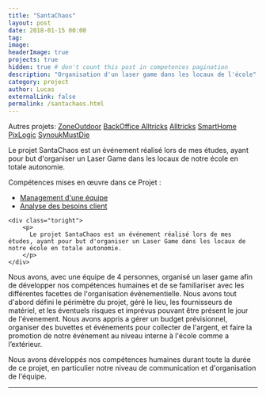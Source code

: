 ```yaml
---
title: "SantaChaos"
layout: post
date: 2018-01-15 00:00
tag:
image:
headerImage: true
projects: true
hidden: true # don't count this post in competences pagination
description: "Organisation d'un laser game dans les locaux de l'école"
category: project
author: Lucas
externalLink: false
permalink: /santachaos.html
---
```


Autres projets: [ZoneOutdoor]({{site.url}}/myportfolio/zone-outdoor.html)
[BackOffice Alltricks]({{site.url}}/myportfolio/alltricks-backoffice.html)
[Alltricks]({{site.url}}/myportfolio/alltricks.html)
[SmartHome]({{site.url}}/myportfolio/smarthome.html)
[PixLogic]({{site.url}}/myportfolio/PixLogic.html)
[SynoukMustDie]({{site.url}}/myportfolio/synoukmustdie.html)

Le projet SantaChaos est un événement réalisé lors de mes études, ayant pour but d'organiser un Laser Game dans les locaux de notre école en totale autonomie.

Compétences mises en œuvre dans ce Projet :

- [Management d'une équipe]({{site.url}}/myportfolio/team)
- [Analyse des besoins client]({{site.url}}/myportfolio/analyse-besoin)


<div class="side-by-side">

    <div class="toright">
        <p>
          Le projet SantaChaos est un événement réalisé lors de mes études, ayant pour but d'organiser un Laser Game dans les locaux de notre école en totale autonomie.
        </p>
    </div>
</div>

Nous avons, avec une équipe de 4 personnes, organisé un laser game afin de développer nos compétences humaines et de se familiariser avec les différentes facettes de l'organisation événementielle.
Nous avons tout d'abord défini le périmètre du projet, géré le lieu, les fournisseurs de matériel, et les éventuels risques et imprévus pouvant être présent le jour de l'évenement.
Nous avons appris a gérer un budget prévisionnel, organiser des buvettes et événements pour collecter de l'argent, et faire la promotion de notre événement au niveau interne à l'école comme a l’extérieur.

Nous avons développés nos compétences humaines durant toute la durée de ce projet, en particulier notre niveau de communication et d'organisation de l'équipe.

---
